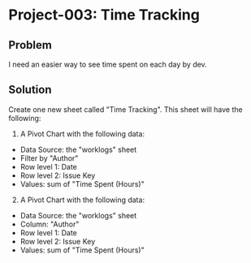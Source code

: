 # Project-003: Time Tracking

## Problem
I need an easier way to see time spent on each day by dev.

## Solution
Create one new sheet called "Time Tracking". This sheet will have the following:

1. A Pivot Chart with the following data:
- Data Source: the "worklogs" sheet
- Filter by "Author"
- Row level 1: Date
- Row level 2: Issue Key
- Values: sum of "Time Spent (Hours)"

2. A Pivot Chart with the following data:
- Data Source: the "worklogs" sheet
- Column: "Author"
- Row level 1: Date
- Row level 2: Issue Key
- Values: sum of "Time Spent (Hours)"




